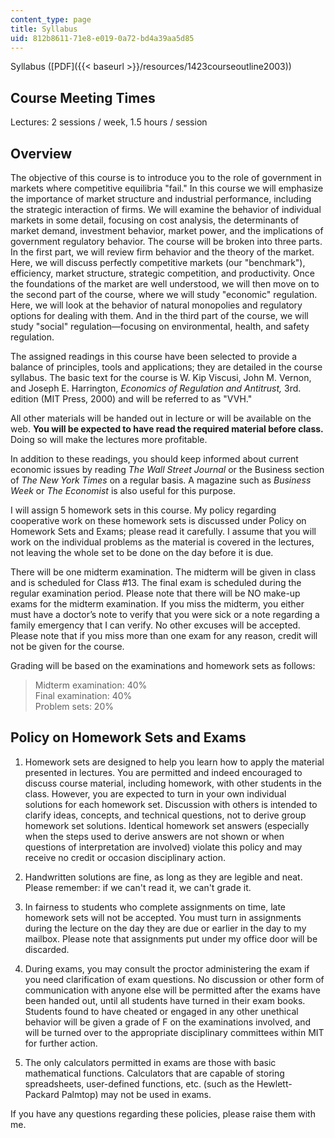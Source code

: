```yaml
---
content_type: page
title: Syllabus
uid: 812b8611-71e8-e019-0a72-bd4a39aa5d85
---
```


Syllabus ([PDF]({{< baseurl >}}/resources/1423courseoutline2003))

Course Meeting Times
--------------------

Lectures: 2 sessions / week, 1.5 hours / session

Overview
--------

The objective of this course is to introduce you to the role of government in markets where competitive equilibria "fail." In this course we will emphasize the importance of market structure and industrial performance, including the strategic interaction of firms. We will examine the behavior of individual markets in some detail, focusing on cost analysis, the determinants of market demand, investment behavior, market power, and the implications of government regulatory behavior. The course will be broken into three parts. In the first part, we will review firm behavior and the theory of the market. Here, we will discuss perfectly competitive markets (our "benchmark"), efficiency, market structure, strategic competition, and productivity. Once the foundations of the market are well understood, we will then move on to the second part of the course, where we will study "economic" regulation. Here, we will look at the behavior of natural monopolies and regulatory options for dealing with them. And in the third part of the course, we will study "social" regulation—focusing on environmental, health, and safety regulation.

The assigned readings in this course have been selected to provide a balance of principles, tools and applications; they are detailed in the course syllabus. The basic text for the course is W. Kip Viscusi, John M. Vernon, and Joseph E. Harrington, _Economics of Regulation and Antitrust,_ 3rd. edition (MIT Press, 2000) and will be referred to as "VVH."

All other materials will be handed out in lecture or will be available on the web. **You will be expected to have read the required material before class.** Doing so will make the lectures more profitable.

In addition to these readings, you should keep informed about current economic issues by reading _The Wall Street Journal_ or the Business section of _The New York Times_ on a regular basis. A magazine such as _Business Week_ or _The Economist_ is also useful for this purpose.

I will assign 5 homework sets in this course. My policy regarding cooperative work on these homework sets is discussed under Policy on Homework Sets and Exams; please read it carefully. I assume that you will work on the individual problems as the material is covered in the lectures, not leaving the whole set to be done on the day before it is due.

There will be one midterm examination. The midterm will be given in class and is scheduled for Class #13. The final exam is scheduled during the regular examination period. Please note that there will be NO make-up exams for the midterm examination. If you miss the midterm, you either must have a doctor’s note to verify that you were sick or a note regarding a family emergency that I can verify. No other excuses will be accepted. Please note that if you miss more than one exam for any reason, credit will not be given for the course.

Grading will be based on the examinations and homework sets as follows:

> Midterm examination: 40%  
> Final examination: 40%  
> Problem sets: 20%

Policy on Homework Sets and Exams
---------------------------------

1.  Homework sets are designed to help you learn how to apply the material presented in lectures. You are permitted and indeed encouraged to discuss course material, including homework, with other students in the class. However, you are expected to turn in your own individual solutions for each homework set. Discussion with others is intended to clarify ideas, concepts, and technical questions, not to derive group homework set solutions. Identical homework set answers (especially when the steps used to derive answers are not shown or when questions of interpretation are involved) violate this policy and may receive no credit or occasion disciplinary action.
2.  Handwritten solutions are fine, as long as they are legible and neat. Please remember: if we can't read it, we can't grade it.
    
3.  In fairness to students who complete assignments on time, late homework sets will not be accepted. You must turn in assignments during the lecture on the day they are due or earlier in the day to my mailbox. Please note that assignments put under my office door will be discarded.
4.  During exams, you may consult the proctor administering the exam if you need clarification of exam questions. No discussion or other form of communication with anyone else will be permitted after the exams have been handed out, until all students have turned in their exam books. Students found to have cheated or engaged in any other unethical behavior will be given a grade of F on the examinations involved, and will be turned over to the appropriate disciplinary committees within MIT for further action.
5.  The only calculators permitted in exams are those with basic mathematical functions. Calculators that are capable of storing spreadsheets, user-defined functions, etc. (such as the Hewlett-Packard Palmtop) may not be used in exams.

If you have any questions regarding these policies, please raise them with me.